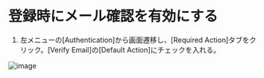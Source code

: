 # 登録時にメール確認を有効にする

1. 左メニューの[Authentication]から画面遷移し、[Required Action]タブをクリック。[Verify Email]の[Default Action]にチェックを入れる。

![image](https://user-images.githubusercontent.com/21081829/48256964-79ffe780-e454-11e8-8e88-7e0d2f441dd9.png)
